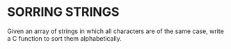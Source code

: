 # SORRING STRINGS
Given an array of strings in which all characters are of the same case, write a C function to sort them alphabetically. 

